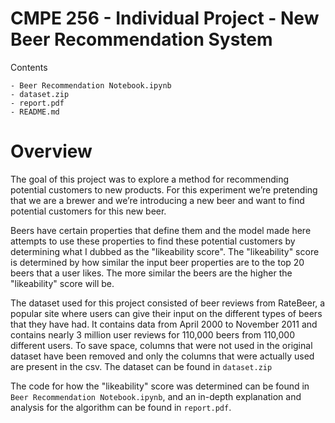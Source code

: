 # CMPE 256 - Individual Project - New Beer Recommendation System

Contents
```
- Beer Recommendation Notebook.ipynb
- dataset.zip
- report.pdf
- README.md
```

# Overview
The goal of this project was to explore a method for recommending potential customers to new products. For this experiment we’re pretending that we are a brewer and we’re introducing a new beer and want to find potential customers for this new beer.

Beers have certain properties that define them and the model made here attempts to use these properties to find these potential customers by determining what I dubbed as the "likeability score". The "likeability" score is determined by how similar the input beer properties are to the top 20 beers that a user likes. The more similar the beers are the higher the "likeability" score will be.

The dataset used for this project consisted of beer reviews from RateBeer, a popular site where users can give their input on the different types of beers that they have had. It contains data from April 2000 to November 2011 and contains nearly 3 million user reviews for 110,000 beers from 110,000 different users. To save space, columns that were not used in the original dataset have been removed and only the columns that were actually used are present in the csv. The dataset can be found in `dataset.zip`

The code for how the "likeability" score was determined can be found in `Beer Recommendation Notebook.ipynb`, and an in-depth explanation and analysis for the algorithm can be found in `report.pdf`.
